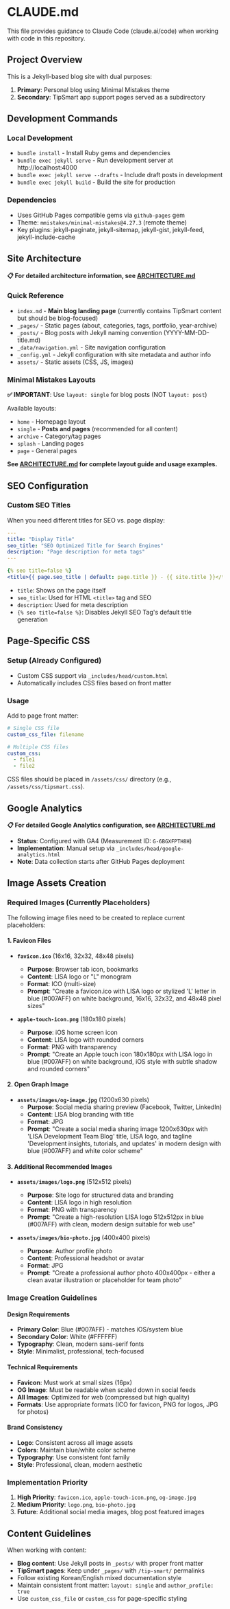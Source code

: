 # CLAUDE.md

This file provides guidance to Claude Code (claude.ai/code) when working with code in this repository.

## Project Overview

This is a Jekyll-based blog site with dual purposes:
1. **Primary**: Personal blog using Minimal Mistakes theme
2. **Secondary**: TipSmart app support pages served as a subdirectory

## Development Commands

### Local Development
- `bundle install` - Install Ruby gems and dependencies
- `bundle exec jekyll serve` - Run development server at http://localhost:4000
- `bundle exec jekyll serve --drafts` - Include draft posts in development
- `bundle exec jekyll build` - Build the site for production

### Dependencies
- Uses GitHub Pages compatible gems via `github-pages` gem
- Theme: `mmistakes/minimal-mistakes@4.27.3` (remote theme)
- Key plugins: jekyll-paginate, jekyll-sitemap, jekyll-gist, jekyll-feed, jekyll-include-cache

## Site Architecture

**📋 For detailed architecture information, see [ARCHITECTURE.md](./ARCHITECTURE.md)**

### Quick Reference
- `index.md` - **Main blog landing page** (currently contains TipSmart content but should be blog-focused)
- `_pages/` - Static pages (about, categories, tags, portfolio, year-archive)
- `_posts/` - Blog posts with Jekyll naming convention (YYYY-MM-DD-title.md)
- `_data/navigation.yml` - Site navigation configuration
- `_config.yml` - Jekyll configuration with site metadata and author info
- `assets/` - Static assets (CSS, JS, images)

### Minimal Mistakes Layouts
**✅ IMPORTANT**: Use `layout: single` for blog posts (NOT `layout: post`)

Available layouts:
- `home` - Homepage layout
- `single` - **Posts and pages** (recommended for all content)
- `archive` - Category/tag pages
- `splash` - Landing pages
- `page` - General pages

**See [ARCHITECTURE.md](./ARCHITECTURE.md) for complete layout guide and usage examples.**

## SEO Configuration

### Custom SEO Titles
When you need different titles for SEO vs. page display:

```yaml
---
title: "Display Title"
seo_title: "SEO Optimized Title for Search Engines"
description: "Page description for meta tags"
---

{% seo title=false %}
<title>{{ page.seo_title | default: page.title }} - {{ site.title }}</title>
```

- `title`: Shows on the page itself
- `seo_title`: Used for HTML `<title>` tag and SEO
- `description`: Used for meta description
- `{% seo title=false %}`: Disables Jekyll SEO Tag's default title generation

## Page-Specific CSS

### Setup (Already Configured)
- Custom CSS support via `_includes/head/custom.html`
- Automatically includes CSS files based on front matter

### Usage
Add to page front matter:

```yaml
# Single CSS file
custom_css_file: filename

# Multiple CSS files  
custom_css:
  - file1
  - file2
```

CSS files should be placed in `/assets/css/` directory (e.g., `/assets/css/tipsmart.css`).

## Google Analytics

**📋 For detailed Google Analytics configuration, see [ARCHITECTURE.md](./ARCHITECTURE.md)**

- **Status**: Configured with GA4 (Measurement ID: `G-6BGXFPTH8H`)
- **Implementation**: Manual setup via `_includes/head/google-analytics.html`
- **Note**: Data collection starts after GitHub Pages deployment

## Image Assets Creation

### Required Images (Currently Placeholders)

The following image files need to be created to replace current placeholders:

#### 1. Favicon Files
- **`favicon.ico`** (16x16, 32x32, 48x48 pixels)
  - **Purpose**: Browser tab icon, bookmarks
  - **Content**: LISA logo or "L" monogram
  - **Format**: ICO (multi-size)
  - **Prompt**: "Create a favicon.ico with LISA logo or stylized 'L' letter in blue (#007AFF) on white background, 16x16, 32x32, and 48x48 pixel sizes"

- **`apple-touch-icon.png`** (180x180 pixels)
  - **Purpose**: iOS home screen icon
  - **Content**: LISA logo with rounded corners
  - **Format**: PNG with transparency
  - **Prompt**: "Create an Apple touch icon 180x180px with LISA logo in blue (#007AFF) on white background, iOS style with subtle shadow and rounded corners"

#### 2. Open Graph Image
- **`assets/images/og-image.jpg`** (1200x630 pixels)
  - **Purpose**: Social media sharing preview (Facebook, Twitter, LinkedIn)
  - **Content**: LISA blog branding with title
  - **Format**: JPG
  - **Prompt**: "Create a social media sharing image 1200x630px with 'LISA Development Team Blog' title, LISA logo, and tagline 'Development insights, tutorials, and updates' in modern design with blue (#007AFF) and white color scheme"

#### 3. Additional Recommended Images
- **`assets/images/logo.png`** (512x512 pixels)
  - **Purpose**: Site logo for structured data and branding
  - **Content**: LISA logo in high resolution
  - **Format**: PNG with transparency
  - **Prompt**: "Create a high-resolution LISA logo 512x512px in blue (#007AFF) with clean, modern design suitable for web use"

- **`assets/images/bio-photo.jpg`** (400x400 pixels)
  - **Purpose**: Author profile photo
  - **Content**: Professional headshot or avatar
  - **Format**: JPG
  - **Prompt**: "Create a professional author photo 400x400px - either a clean avatar illustration or placeholder for team photo"

### Image Creation Guidelines

#### Design Requirements
- **Primary Color**: Blue (#007AFF) - matches iOS/system blue
- **Secondary Color**: White (#FFFFFF)
- **Typography**: Clean, modern sans-serif fonts
- **Style**: Minimalist, professional, tech-focused

#### Technical Requirements
- **Favicon**: Must work at small sizes (16px)
- **OG Image**: Must be readable when scaled down in social feeds
- **All Images**: Optimized for web (compressed but high quality)
- **Formats**: Use appropriate formats (ICO for favicon, PNG for logos, JPG for photos)

#### Brand Consistency
- **Logo**: Consistent across all image assets
- **Colors**: Maintain blue/white color scheme
- **Typography**: Use consistent font family
- **Style**: Professional, clean, modern aesthetic

### Implementation Priority
1. **High Priority**: `favicon.ico`, `apple-touch-icon.png`, `og-image.jpg`
2. **Medium Priority**: `logo.png`, `bio-photo.jpg`
3. **Future**: Additional social media images, blog post featured images

## Content Guidelines

When working with content:
- **Blog content**: Use Jekyll posts in `_posts/` with proper front matter
- **TipSmart pages**: Keep under `_pages/` with `/tip-smart/` permalinks
- Follow existing Korean/English mixed documentation style
- Maintain consistent front matter: `layout: single` and `author_profile: true`
- Use `custom_css_file` or `custom_css` for page-specific styling